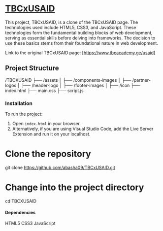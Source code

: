 # [TBCxUSAID](https://github.com/abasha09/TBCxUSAID)

This project, TBCxUSAID, is a clone of the TBCxUSAID page. The technologies used include HTML5, CSS3, and JavaScript. These technologies form the fundamental building blocks of web development, serving as essential skills before delving into frameworks. The decision to use these basics stems from their foundational nature in web development.

Link to the original TBCxUSAID page: [https://www.tbcacademy.ge/usaid]

## Project Structure

/TBCXUSAID
├── /assets
│ ├── /components-images
│ ├── /partner-logos
│ ├── /header-logo
│ ├── /footer-images
│ ├── /icon
├── index.html
├── main.css
├── script.js

### Installation

To run the project:

1. Open `index.html` in your browser.
2. Alternatively, if you are using Visual Studio Code, add the Live Server Extension and run it on your localhost.

# Clone the repository

git clone https://github.com/abasha09/TBCxUSAID.git

# Change into the project directory

cd TBCXUSAID

#### Dependencies

HTML5
CSS3
JavaScript
